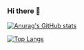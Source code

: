 ### Hi there 👋

[![Anurag's GitHub stats](https://github-readme-stats.vercel.app/api?username=yyci12)](https://github.com/anuraghazra/github-readme-stats)


[![Top Langs](https://github-readme-stats.vercel.app/api/top-langs/?username=yyci12&langs_count=8)](https://github.com/anuraghazra/github-readme-stats)
